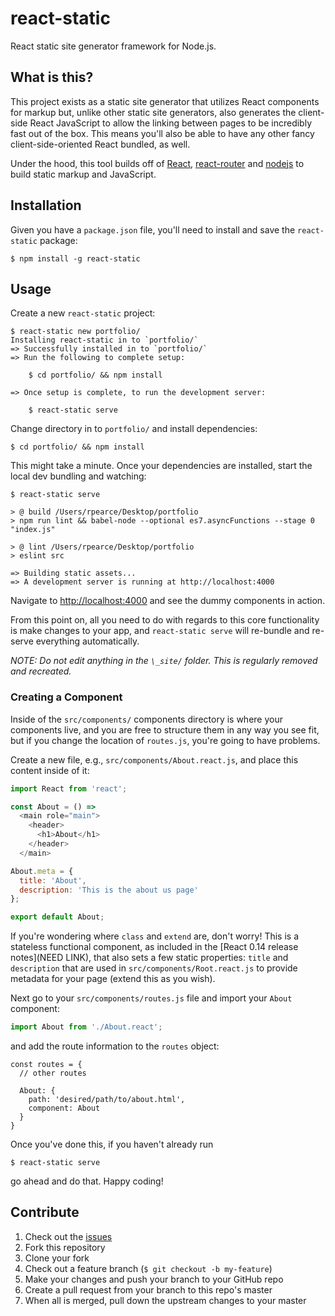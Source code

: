 # react-static
React static site generator framework for Node.js.

## What is this?
This project exists as a static site generator that utilizes React components for markup but, unlike other static site generators, also generates the client-side React JavaScript to allow the linking between pages to be incredibly fast out of the box. This means you'll also be able to have any other fancy client-side-oriented React bundled, as well.

Under the hood, this tool builds off of [React](https://github.com/facebook/react), [react-router](https://github.com/rackt/react-router) and [nodejs](https://github.com/nodejs/node) to build static markup and JavaScript.

## Installation
Given you have a `package.json` file, you'll need to install and save the `react-static` package:

```
$ npm install -g react-static
```

## Usage
Create a new `react-static` project:

```
$ react-static new portfolio/
Installing react-static in to `portfolio/`
=> Successfully installed in to `portfolio/`
=> Run the following to complete setup:

    $ cd portfolio/ && npm install

=> Once setup is complete, to run the development server:

    $ react-static serve
```

Change directory in to `portfolio/` and install dependencies:

```
$ cd portfolio/ && npm install
```

This might take a minute. Once your dependencies are installed, start the local dev bundling and watching:

```
$ react-static serve

> @ build /Users/rpearce/Desktop/portfolio
> npm run lint && babel-node --optional es7.asyncFunctions --stage 0 "index.js"

> @ lint /Users/rpearce/Desktop/portfolio
> eslint src

=> Building static assets...
=> A development server is running at http://localhost:4000
```

Navigate to [http://localhost:4000](http://localhost:4000) and see the dummy components in action.

From this point on, all you need to do with regards to this core functionality is make changes to your app, and `react-static serve` will re-bundle and re-serve everything automatically.

_NOTE: Do not edit anything in the `\_site/` folder. This is regularly removed and recreated._

### Creating a Component
Inside of the `src/components/` components directory is where your components live, and you are free to structure them in any way you see fit, but if you change the location of `routes.js`, you're going to have problems.

Create a new file, e.g., `src/components/About.react.js`, and place this content inside of it:

```js
import React from 'react';

const About = () =>
  <main role="main">
    <header>
      <h1>About</h1>
    </header>
  </main>

About.meta = {
  title: 'About',
  description: 'This is the about us page'
};

export default About;
```

If you're wondering where `class` and `extend` are, don't worry! This is a stateless functional component, as included in the [React 0.14 release notes](NEED LINK), that also sets a few static properties: `title` and `description` that are used in `src/components/Root.react.js` to provide metadata for your page (extend this as you wish).

Next go to your `src/components/routes.js` file and import your `About` component:

```js
import About from './About.react';
```

and add the route information to the `routes` object:

```
const routes = {
  // other routes

  About: {
    path: 'desired/path/to/about.html',
    component: About
  }
}
```

Once you've done this, if you haven't already run

```
$ react-static serve
```

go ahead and do that. Happy coding!

## Contribute

1. Check out the [issues](https://github.com/rpearce/react-static/issues)
1. Fork this repository
1. Clone your fork
1. Check out a feature branch (`$ git checkout -b my-feature`)
1. Make your changes and push your branch to your GitHub repo
1. Create a pull request from your branch to this repo's master
1. When all is merged, pull down the upstream changes to your master
